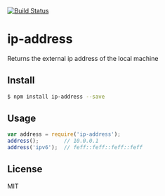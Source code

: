 [![Build Status](https://travis-ci.org/kaelzhang/node-ip-address.svg?branch=master)](https://travis-ci.org/kaelzhang/node-ip-address)
<!-- optional npm version
[![NPM version](https://badge.fury.io/js/ip-address.svg)](http://badge.fury.io/js/ip-address)
-->
<!-- optional npm downloads
[![npm module downloads per month](http://img.shields.io/npm/dm/ip-address.svg)](https://www.npmjs.org/package/ip-address)
-->
<!-- optional dependency status
[![Dependency Status](https://david-dm.org/kaelzhang/node-ip-address.svg)](https://david-dm.org/kaelzhang/node-ip-address)
-->

# ip-address

Returns the external ip address of the local machine

## Install

```sh
$ npm install ip-address --save
```

## Usage

```js
var address = require('ip-address');
address();        // 10.0.0.1
address('ipv6');  // feff::feff::feff::feff
```

## License

MIT
